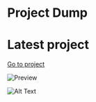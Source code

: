 # Project Dump
# Latest project 
[Go to project](https://github.com/McYum/Project_Dump/tree/main/Java/Plain/HTTP_Server_2)

![Preview](https://gyazo.com/1c8539ba7f241c7c7c385e83ba96ced2.gif)

![Alt Text](https://github.com/McYum/Project_Dump/blob/main/thisgoeshard.gif)
